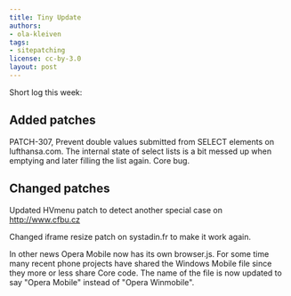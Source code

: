 ```yaml
---
title: Tiny Update
authors:
- ola-kleiven
tags:
- sitepatching
license: cc-by-3.0
layout: post
---
```


Short log this week:

## Added patches



PATCH-307, Prevent double values submitted from SELECT elements on lufthansa.com. The internal state of select lists is a bit messed up when emptying and later filling the list again. Core bug.

## Changed patches



Updated HVmenu patch to detect another special case on <a href="http://www.cfbu.cz" target="_blank">http://www.cfbu.cz</a>

Changed iframe resize patch on systadin.fr to make it work again.

In other news Opera Mobile now has its own browser.js. For some time many recent phone projects have shared the Windows Mobile file since they more or less share Core code. The name of the file is now updated to say &quot;Opera Mobile&quot; instead of &quot;Opera Winmobile&quot;.




